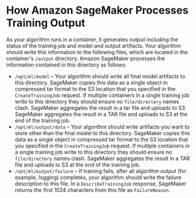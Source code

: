 # How Amazon SageMaker Processes Training Output<a name="your-algorithms-training-algo-output"></a>

As your algorithm runs in a container, it generates output including the status of the training job and model and output artifacts\. Your algorithm should write this information to the following files, which are located in the container's `/output` directory\. Amazon SageMaker processes the information contained in this directory as follows:
+ `/opt/ml/model` – Your algorithm should write all final model artifacts to this directory\. SageMaker copies this data as a single object in compressed tar format to the S3 location that you specified in the `CreateTrainingJob` request\.  If multiple containers in a single training job write to this directory they should ensure no `file/directory` names clash\. SageMaker aggregates the result in a tar file and uploads to S3\. SageMaker aggregates the result in a TAR file and uploads to S3 at the end of the training job\.
+ `/opt/ml/output/data` – Your algorithm should write artifacts you want to store other than the final model to this directory\. SageMaker copies this data as a single object in compressed tar format to the S3 location that you specified in the `CreateTrainingJob` request\. If multiple containers in a single training job write to this directory they should ensure no `file/directory` names clash\. SageMaker aggregates the result in a TAR file and uploads to S3 at the end of the training job\.
+ `/opt/ml/output/failure` – If training fails, after all algorithm output \(for example, logging\) completes, your algorithm should write the failure description to this file\. In a `DescribeTrainingJob` response, SageMaker returns the first 1024 characters from this file as `FailureReason`\. 